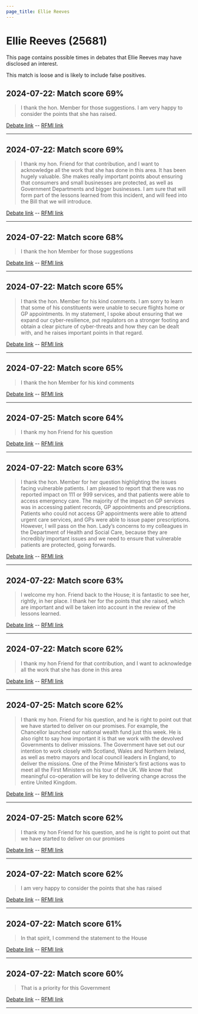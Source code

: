 ```yaml
---
page_title: Ellie Reeves
---
```


# Ellie Reeves  (25681)

This page contains possible times in debates that Ellie Reeves may have disclosed an interest.

This match is loose and is likely to include false positives. 



## 2024-07-22: Match score 69%

>I thank the hon. Member for those suggestions. I am very happy to consider the points that she has raised.

[Debate link](https://www.theyworkforyou.com/debates/?id=2024-07-22e.406.4)  --  [RFMI link](https://www.theyworkforyou.com/mp/25681/register)


---



## 2024-07-22: Match score 69%

>I thank my hon. Friend for that contribution, and I want to acknowledge all the work that she has done in this area. It has been hugely valuable. She makes really important points about ensuring that consumers and small businesses are protected, as well as Government Departments and bigger businesses. I am sure that will form part of the lessons learned from this incident, and will feed into the Bill that we will introduce.

[Debate link](https://www.theyworkforyou.com/debates/?id=2024-07-22e.403.2)  --  [RFMI link](https://www.theyworkforyou.com/mp/25681/register)


---



## 2024-07-22: Match score 68%

>I thank the hon Member for those suggestions

[Debate link](https://www.theyworkforyou.com/debates/?id=2024-07-22e.406.4)  --  [RFMI link](https://www.theyworkforyou.com/mp/25681/register)


---



## 2024-07-22: Match score 65%

>I thank the hon. Member for his kind comments. I am sorry to learn that some of his constituents were unable to secure flights home or GP appointments. In my statement, I spoke about ensuring that we expand our cyber-resilience, put regulators on a stronger footing and obtain a clear picture of cyber-threats and how they can be dealt with, and he raises important points in that regard.

[Debate link](https://www.theyworkforyou.com/debates/?id=2024-07-22e.405.2)  --  [RFMI link](https://www.theyworkforyou.com/mp/25681/register)


---



## 2024-07-22: Match score 65%

>I thank the hon Member for his kind comments

[Debate link](https://www.theyworkforyou.com/debates/?id=2024-07-22e.405.2)  --  [RFMI link](https://www.theyworkforyou.com/mp/25681/register)


---



## 2024-07-25: Match score 64%

>I thank my hon Friend for his question

[Debate link](https://www.theyworkforyou.com/debates/?id=2024-07-25e.806.5)  --  [RFMI link](https://www.theyworkforyou.com/mp/25681/register)


---



## 2024-07-22: Match score 63%

>I thank the hon. Member for her question highlighting the issues facing vulnerable patients. I am pleased to report that there was no reported impact on 111 or 999 services, and that patients were able to access emergency care. The majority of the impact on GP services was in accessing patient records, GP appointments and prescriptions. Patients who could not access GP appointments were able to attend urgent care services, and GPs were able to issue paper prescriptions. However, I will pass on the hon. Lady’s concerns to my colleagues in the Department of Health and Social Care, because they are incredibly important issues and we need to ensure that vulnerable patients are protected, going forwards.

[Debate link](https://www.theyworkforyou.com/debates/?id=2024-07-22e.404.0)  --  [RFMI link](https://www.theyworkforyou.com/mp/25681/register)


---



## 2024-07-22: Match score 63%

>I welcome my hon. Friend back to the House; it is fantastic to see her, rightly, in her place. I thank her for the points that she raised, which are important and will be taken into account in the review of the lessons learned.

[Debate link](https://www.theyworkforyou.com/debates/?id=2024-07-22e.404.2)  --  [RFMI link](https://www.theyworkforyou.com/mp/25681/register)


---



## 2024-07-22: Match score 62%

>I thank my hon Friend for that contribution, and I want to acknowledge all the work that she has done in this area

[Debate link](https://www.theyworkforyou.com/debates/?id=2024-07-22e.403.2)  --  [RFMI link](https://www.theyworkforyou.com/mp/25681/register)


---



## 2024-07-25: Match score 62%

>I thank my hon. Friend for his question, and he is right to point out that we have started to deliver on our promises. For example, the Chancellor launched our national wealth fund just this week. He is also right to say how important it is that we work with the devolved Governments to deliver missions. The Government have set out our intention to work closely with Scotland, Wales and Northern Ireland, as well as metro mayors and local council leaders in England, to deliver the missions. One of the Prime Minister’s first actions was to meet all the First Ministers on his tour of the UK. We know that meaningful co-operation will be key to delivering change across the entire United Kingdom.

[Debate link](https://www.theyworkforyou.com/debates/?id=2024-07-25e.802.1)  --  [RFMI link](https://www.theyworkforyou.com/mp/25681/register)


---



## 2024-07-25: Match score 62%

>I thank my hon Friend for his question, and he is right to point out that we have started to deliver on our promises

[Debate link](https://www.theyworkforyou.com/debates/?id=2024-07-25e.802.1)  --  [RFMI link](https://www.theyworkforyou.com/mp/25681/register)


---



## 2024-07-22: Match score 62%

>I am very happy to consider the points that she has raised

[Debate link](https://www.theyworkforyou.com/debates/?id=2024-07-22e.406.4)  --  [RFMI link](https://www.theyworkforyou.com/mp/25681/register)


---



## 2024-07-22: Match score 61%

>In that spirit, I commend the statement to the House

[Debate link](https://www.theyworkforyou.com/debates/?id=2024-07-22e.400.1)  --  [RFMI link](https://www.theyworkforyou.com/mp/25681/register)


---



## 2024-07-22: Match score 60%

>That is a priority for this Government

[Debate link](https://www.theyworkforyou.com/debates/?id=2024-07-22e.403.0)  --  [RFMI link](https://www.theyworkforyou.com/mp/25681/register)


---

